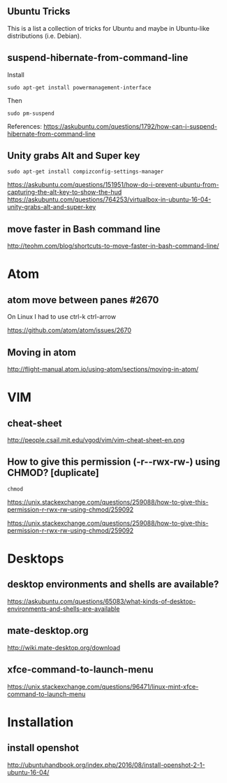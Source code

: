 Ubuntu Tricks
---

This is a list a collection of tricks for Ubuntu and maybe in Ubuntu-like distributions (i.e. Debian).

## suspend-hibernate-from-command-line

Install 

```
sudo apt-get install powermanagement-interface

```
Then
```
sudo pm-suspend
```
References: https://askubuntu.com/questions/1792/how-can-i-suspend-hibernate-from-command-line


## Unity grabs Alt and Super key

```
sudo apt-get install compizconfig-settings-manager
```

https://askubuntu.com/questions/151951/how-do-i-prevent-ubuntu-from-capturing-the-alt-key-to-show-the-hud  
https://askubuntu.com/questions/764253/virtualbox-in-ubuntu-16-04-unity-grabs-alt-and-super-key  



## move faster in Bash command line 

http://teohm.com/blog/shortcuts-to-move-faster-in-bash-command-line/


# Atom 

## atom  move between panes #2670 

On Linux I had to use ctrl-k ctrl-arrow  

https://github.com/atom/atom/issues/2670  
## Moving in atom 

http://flight-manual.atom.io/using-atom/sections/moving-in-atom/ 



# VIM

## cheat-sheet 
http://people.csail.mit.edu/vgod/vim/vim-cheat-sheet-en.png

## How to give this permission (-r--rwx-rw-) using CHMOD? [duplicate]

```
chmod 
```

https://unix.stackexchange.com/questions/259088/how-to-give-this-permission-r-rwx-rw-using-chmod/259092

https://unix.stackexchange.com/questions/259088/how-to-give-this-permission-r-rwx-rw-using-chmod/259092

# Desktops 

## desktop environments and shells are available?

https://askubuntu.com/questions/65083/what-kinds-of-desktop-environments-and-shells-are-available



## mate-desktop.org

http://wiki.mate-desktop.org/download

## xfce-command-to-launch-menu

https://unix.stackexchange.com/questions/96471/linux-mint-xfce-command-to-launch-menu


# Installation

## install openshot 
http://ubuntuhandbook.org/index.php/2016/08/install-openshot-2-1-ubuntu-16-04/
